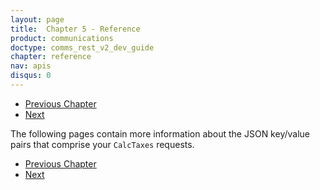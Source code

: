 ```yaml
---
layout: page
title:  Chapter 5 - Reference
product: communications
doctype: comms_rest_v2_dev_guide
chapter: reference
nav: apis
disqus: 0
---
```


<ul class="pager">
  <li class="previous"><a href="/communications/dev-guide_rest_v2/customizing-transactions"><i class="glyphicon glyphicon-chevron-left"></i>Previous Chapter</a></li>
  <li class="next"><a href="/communications/dev-guide_rest_v2/reference/calc-taxes-request/">Next<i class="glyphicon glyphicon-chevron-right"></i></a></li>
</ul>

The following pages contain more information about the JSON key/value pairs that comprise your <code>CalcTaxes</code> requests.

<ul class="pager">
  <li class="previous"><a href="/communications/dev-guide_rest_v2/customizing-transactions"><i class="glyphicon glyphicon-chevron-left"></i>Previous Chapter</a></li>
  <li class="next"><a href="/communications/dev-guide_rest_v2/reference/calc-taxes-request/">Next<i class="glyphicon glyphicon-chevron-right"></i></a></li>
</ul>